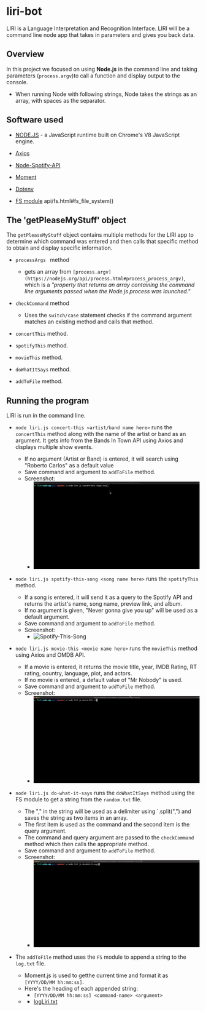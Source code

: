 # liri-bot
LIRI is a Language Interpretation and Recognition Interface. LIRI will be a command line node app that takes in parameters and gives you back data.

## Overview
In this project we focused on using **Node.js** in the command line and taking parameters (`process.argv`)to call a function and display output to the console.
* When running Node with following strings, Node takes the strings as an array, with spaces as the separator.



## Software used
* [NODE.JS](https://nodejs.org/en/) - a JavaScript runtime built on Chrome's V8 JavaScript engine.

* [Axios](https://www.npmjs.com/package/axios)

* [Node-Spotify-API](https://www.npmjs.com/package/node-spotify-api)
    
* [Moment](https://www.npmjs.com/package/moment)
    
    
* [Dotenv](https://www.npmjs.com/package/dotenv)
    
    
* [FS module](https://nodejs.org/api/fs.html)
    api/fs.html#fs_file_system))

## The 'getPleaseMyStuff' object
The `getPleaseMyStuff` object contains multiple methods for the LIRI app to determine which command was entered and then calls that specific method to obtain and display specific information.

* `processArgs ` method 
    * gets an array from `[process.argv](https://nodejs.org/api/process.html#process_process_argv)`, which is a *"property that returns an array containing the command line arguments passed when the Node.js process was launched."*

* `checkCommand` method

    * Uses the `switch/case` statement checks if the command argument matches an existing method and calls that method.

* `concertThis` method.

* `spotifyThis` method.

* `movieThis` method.

* `doWhatItSays` method.

* `addToFile` method.


## Running the program
LIRI is run in the command line.

* `node liri.js concert-this <artist/band name here>` runs the `concertThis` method along with the name of the artist or band as an argument. It gets info from the Bands In Town API using Axios and displays multiple show events.

    * If no argument (Artist or Band) is entered, it will search using "Roberto Carlos" as a default value
    * Save command and argument to `addToFile` method.
    * Screenshot:
        * ![Concert-This](assets/images/Concert-This.gif)

* `node liri.js spotify-this-song <song name here>` runs the `spotifyThis` method.
    * If a song is entered, it will send it as a query to the Spotify API and returns the artist's name, song name, preview link, and album.
    * If no argument is given, "Never gonna give you up" will be used as a default argument.
    * Save command and argument to `addToFile` method.
    * Screenshot:
        * ![Spotify-This-Song](assets/images/SpotifyThis.gif)
        


* `node liri.js movie-this <movie name here>` runs the `movieThis` method using Axios and OMDB API.
    * If a movie is entered, it returns the movie title, year, IMDB Rating, RT rating, country, language, plot, and actors.
    * If no movie is entered, a default value of "Mr Nobody" is used.
    * Save command and argument to `addToFile` method.
    * Screenshot:
        * ![Movie-This](assets/images/Movie-This.gif)


* `node liri.js do-what-it-says` runs the `doWhatItSays` method using the FS module to get a string from the `random.txt` file.
    * The "," in the string will be used as a delimiter using `.split(",") and saves the string as two items in an array.
    * The first item is used as the command and the second item is the query argument.
    * The command and query argument are passed to the `checkCommand` method which then calls the appropriate method.
    * Save command and argument to `addToFile` method.
    * Screenshot:
        * ![Do-What-It-Says](assets/images/what-this.gif)



* The `addToFile` method uses the `FS` module to append a string to the `log.txt` file.
    * Moment.js is used to getthe current time and format it as `[YYYY/DD/MM hh:mm:ss]`.
    * Here's the heading of each appended string:
        * `[YYYY/DD/MM hh:mm:ss] <command-name> <argument>`
    *
        * [logLiri.txt](logLiri.txt)



